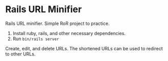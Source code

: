 # Rails URL Minifier

Rails URL minifier. Simple RoR project to practice.

1. Install ruby, rails, and other necessary dependencies.
2. Run `bin/rails server`

Create, edit, and delete URLs. The shortened URLs can be used to redirect to other URLs.
